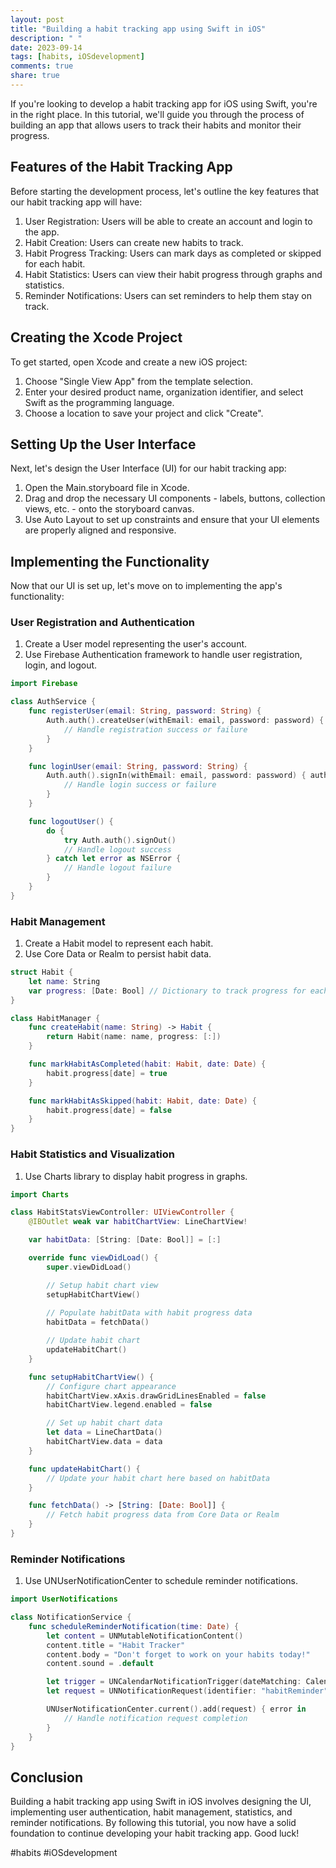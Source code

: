 ```yaml
---
layout: post
title: "Building a habit tracking app using Swift in iOS"
description: " "
date: 2023-09-14
tags: [habits, iOSdevelopment]
comments: true
share: true
---
```


If you're looking to develop a habit tracking app for iOS using Swift, you're in the right place. In this tutorial, we'll guide you through the process of building an app that allows users to track their habits and monitor their progress.

## Features of the Habit Tracking App

Before starting the development process, let's outline the key features that our habit tracking app will have:

1. User Registration: Users will be able to create an account and login to the app.
2. Habit Creation: Users can create new habits to track.
3. Habit Progress Tracking: Users can mark days as completed or skipped for each habit.
4. Habit Statistics: Users can view their habit progress through graphs and statistics.
5. Reminder Notifications: Users can set reminders to help them stay on track.

## Creating the Xcode Project

To get started, open Xcode and create a new iOS project:

1. Choose "Single View App" from the template selection.
2. Enter your desired product name, organization identifier, and select Swift as the programming language.
3. Choose a location to save your project and click "Create".

## Setting Up the User Interface

Next, let's design the User Interface (UI) for our habit tracking app:

1. Open the Main.storyboard file in Xcode.
2. Drag and drop the necessary UI components - labels, buttons, collection views, etc. - onto the storyboard canvas.
3. Use Auto Layout to set up constraints and ensure that your UI elements are properly aligned and responsive.

## Implementing the Functionality

Now that our UI is set up, let's move on to implementing the app's functionality:

### User Registration and Authentication

1. Create a User model representing the user's account.
2. Use Firebase Authentication framework to handle user registration, login, and logout.

```swift
import Firebase

class AuthService {
    func registerUser(email: String, password: String) {
        Auth.auth().createUser(withEmail: email, password: password) { authResult, error in
            // Handle registration success or failure
        }
    }

    func loginUser(email: String, password: String) {
        Auth.auth().signIn(withEmail: email, password: password) { authResult, error in
            // Handle login success or failure
        }
    }

    func logoutUser() {
        do {
            try Auth.auth().signOut()
            // Handle logout success
        } catch let error as NSError {
            // Handle logout failure
        }
    }
}
```

### Habit Management

1. Create a Habit model to represent each habit.
2. Use Core Data or Realm to persist habit data.

```swift
struct Habit {
    let name: String
    var progress: [Date: Bool] // Dictionary to track progress for each day
}

class HabitManager {
    func createHabit(name: String) -> Habit {
        return Habit(name: name, progress: [:])
    }

    func markHabitAsCompleted(habit: Habit, date: Date) {
        habit.progress[date] = true
    }

    func markHabitAsSkipped(habit: Habit, date: Date) {
        habit.progress[date] = false
    }
}
```

### Habit Statistics and Visualization

1. Use Charts library to display habit progress in graphs.

```swift
import Charts

class HabitStatsViewController: UIViewController {
    @IBOutlet weak var habitChartView: LineChartView!

    var habitData: [String: [Date: Bool]] = [:]

    override func viewDidLoad() {
        super.viewDidLoad()

        // Setup habit chart view
        setupHabitChartView()
        
        // Populate habitData with habit progress data
        habitData = fetchData()

        // Update habit chart
        updateHabitChart()
    }

    func setupHabitChartView() {
        // Configure chart appearance
        habitChartView.xAxis.drawGridLinesEnabled = false
        habitChartView.legend.enabled = false

        // Set up habit chart data
        let data = LineChartData()
        habitChartView.data = data
    }

    func updateHabitChart() {
        // Update your habit chart here based on habitData
    }

    func fetchData() -> [String: [Date: Bool]] {
        // Fetch habit progress data from Core Data or Realm
    }
}
```

### Reminder Notifications

1. Use UNUserNotificationCenter to schedule reminder notifications.

```swift
import UserNotifications

class NotificationService {
    func scheduleReminderNotification(time: Date) {
        let content = UNMutableNotificationContent()
        content.title = "Habit Tracker"
        content.body = "Don't forget to work on your habits today!"
        content.sound = .default

        let trigger = UNCalendarNotificationTrigger(dateMatching: Calendar.current.dateComponents([.year, .month, .day, .hour, .minute], from: time), repeats: true)
        let request = UNNotificationRequest(identifier: "habitReminder", content: content, trigger: trigger)

        UNUserNotificationCenter.current().add(request) { error in
            // Handle notification request completion
        }
    }
}
```

## Conclusion

Building a habit tracking app using Swift in iOS involves designing the UI, implementing user authentication, habit management, statistics, and reminder notifications. By following this tutorial, you now have a solid foundation to continue developing your habit tracking app. Good luck!

#habits #iOSdevelopment